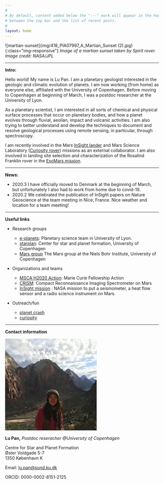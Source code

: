 ```yaml
---
#
# By default, content added below the "---" mark will appear in the home page
# between the top bar and the list of recent posts.
#
layout: home
---
```


![martian-sunset](img/418_PIA07997_A_Martian_Sunset (2).jpg){:class="img-responsive"}
*Image of a martian sunset taken by Spirit rover. Image credit: NASA/JPL*

*****

**Intro:**

Hello world! My name is Lu Pan. I am a planetary geologist interested in the geologic and climatic evolution of planets. I am now working (from home) as everyone else, affiliated with the University of Copenhagen. Before moving to Copenhagen at beginning of March, I was a postdoc researcher at the University of Lyon. 

As a planetary scientist, I am interested in all sorts of chemical and physical surface processes that occur on planetary bodies, and how a planet evolves through fluvial, aeolian, impact and volcanic activities. I am also trying to better understand and develop the techniques to document and resolve geological processes using remote sensing, in particular, through spectroscopy. 

I am recently involved in the Mars [InSight lander](https://www.jpl.nasa.gov/missions/insight/) and Mars Science Laboratory ([Curiosity rover](https://www.jpl.nasa.gov/missions/mars-science-laboratory-curiosity-rover-msl/)) missions as an external collaborator. I am also involved in landing site selection and characterization of the Rosalind Franklin rover in the [ExoMars mission](http://www.esa.int/Science_Exploration/Human_and_Robotic_Exploration/Exploration/ExoMars). 


*************************************************

**News:**
- 2020.3 I have officially moved to Denmark at the beginning of March, but unfortunately I also had to work from home due to covid-19.
- 2020.2 We celebrated the publication of InSight papers on Nature Geoscience at the team meeting in Nice, France. Nice weather and location for a team meeting! 

************************************************

**Useful links**
 - Research groups   
    -  [e-planets](http://eplanets.univ-lyon1.fr/): Planetary science team in University of Lyon. 
    -  [starplan](https://starplan.dk): Center for star and planet formation, University of Copenhagen
    -  [Mars group](https://www.nbi.ku.dk/english/research/astrophysics/mars/) The Mars group at the Niels Bohr Institute, University of Copenhagen

 - Organizations and teams
    - [MSCA H2020 Action](https://ec.europa.eu/research/mariecurieactions/): Marie Curie Fellowship Action
    - [CRISM](http://crism.jhuapl.edu/): Compact Reconnaissance Imaging Spectrometer on Mars
    - [InSight mission](https://www.jpl.nasa.gov/missions/insight/) : NASA mission to put a seismometer, a heat flow sensor and a radio science instrument on Mars.
    
 - Outreach/fun
    - [planet crash](http://www.stefanom.org/spc/)
    - [curiosity](https://eyes.nasa.gov/curiosity/)

************************************************
**Contact information**

<img src="/img/IMG_1152.jpg" alt="lu-pan" width="300"/> 	

**Lu Pan,** *Postdoc reseracher @University of Copenhagen*
 	
Centre for Star and Planet Formation <br> Øster Voldgade 5-7 <br> 1350 København K

Email: lu.pan@sund.ku.dk 

ORCID: 0000-0002-8151-2125
